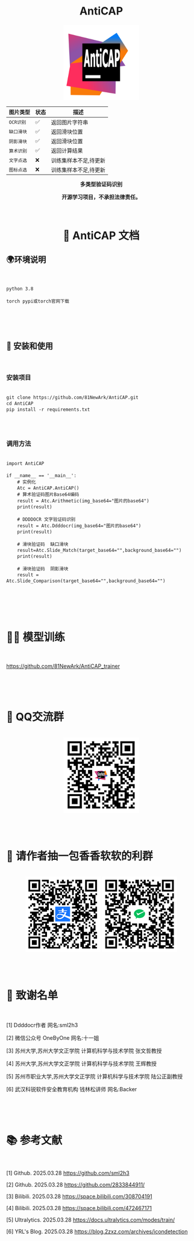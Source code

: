 <div align="center">

# AntiCAP

<img src=logo.png alt="logo" width="200" height="200">

| 图片类型    | 状态 | 描述          |
|---------|----|-------------|
| `OCR识别` | ✅  | 返回图片字符串     |
| `缺口滑块`  | ✅  | 返回滑块位置      |
| `阴影滑块`  | ✅  | 返回滑块位置      |
| `算术识别`  | ✅  | 返回计算结果      |
| `文字点选`  | ❌  | 训练集样本不足,待更新 |
| `图标点选`  | ❌  | 训练集样本不足,待更新 |

<strong>多类型验证码识别</strong>

<strong>开源学习项目，不承担法律责任。</strong>



</div>


<br>

<div align="center">

# 📄 AntiCAP 文档


</div>

## 🌍环境说明

<br>

```
python 3.8

torch pypi或torch官网下载

```

<br>
<br>
<br>

## 📁 安装和使用
<br>

### 安装项目

```

git clone https://github.com/81NewArk/AntiCAP.git
cd AntiCAP
pip install -r requirements.txt

```

<br>
<br>

### 调用方法


```

import AntiCAP

if __name__ == '__main__':
    # 实例化
    Atc = AntiCAP.AntiCAP()
    # 算术验证码图片Base64编码
    result = Atc.Arithmetic(img_base64="图片的base64")
    print(result)

    # DDDDOCR 文字验证码识别
    result = Atc.Ddddocr(img_base64="图片的base64")
    print(result)

    # 滑块验证码  缺口滑块
    result=Atc.Slide_Match(target_base64="",background_base64="")
    print(result)

    # 滑块验证码  阴影滑块
    result = Atc.Slide_Comparison(target_base64="",background_base64="")
   
  ```

<br>
<br>
<br>

# 💪🏼 模型训练

<br>

https://github.com/81NewArk/AntiCAP_trainer

<br>
<br>
<br>

# 🐧 QQ交流群

<br>

<div align="center">

<img src="https://github.com/81NewArk/AntiCAP_trainer/raw/main/docs/QQ_Group.png" alt="QQGroup" width="200" height="200">

</div>


<br>
<br>
<br>

# 🚬 请作者抽一包香香软软的利群
<br>

<div align="center">

<img src="https://github.com/81NewArk/AntiCAP_trainer/raw/main/docs/Ali.png" alt="Ali" width="200" height="200">
<img src="https://github.com/81NewArk/AntiCAP_trainer/blob/main/docs/Wx.png" alt="Wx" width="200" height="200">

</div>

<br>
<br>
<br>

# 🫰 致谢名单
<br>

[1] Ddddocr作者 网名:sml2h3


[2] 微信公众号 OneByOne 网名:十一姐


[3] 苏州大学,苏州大学文正学院 计算机科学与技术学院 张文哲教授


[4] 苏州大学,苏州大学文正学院 计算机科学与技术学院 王辉教授


[5] 苏州市职业大学,苏州大学文正学院 计算机科学与技术学院 陆公正副教授


[6] 武汉科锐软件安全教育机构 钱林松讲师 网名:Backer



<br>
<br>
<br>

# 📚 参考文献
<br>




[1] Github. 2025.03.28 https://github.com/sml2h3


[2] Github. 2025.03.28 https://github.com/2833844911/


[3] Bilibili. 2025.03.28 https://space.bilibili.com/308704191


[4] Bilibili. 2025.03.28 https://space.bilibili.com/472467171


[5] Ultralytics. 2025.03.28 https://docs.ultralytics.com/modes/train/


[6] YRL's Blog. 2025.03.28 https://blog.2zxz.com/archives/icondetection




